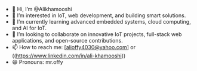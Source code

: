 - 👋 Hi, I’m @Alikhamooshi
- 👀 I’m interested in IoT, web development, and building smart solutions.  
- 🌱 I’m currently learning advanced embedded systems, cloud computing, and AI for IoT.  
- 💞️ I’m looking to collaborate on innovative IoT projects, full-stack web applications, and open-source contributions.  
- 📫 How to reach me: [alioffy4030@yahoo.com] or ((https://www.linkedin.com/in/ali-khamooshi))  
- 😄 Pronouns: mr.offy    
